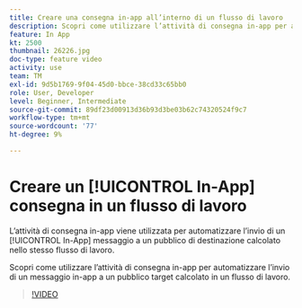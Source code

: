 ```yaml
---
title: Creare una consegna in-app all’interno di un flusso di lavoro
description: Scopri come utilizzare l’attività di consegna in-app per automatizzare l’invio di un messaggio in-app a un pubblico target calcolato in un flusso di lavoro.
feature: In App
kt: 2500
thumbnail: 26226.jpg
doc-type: feature video
activity: use
team: TM
exl-id: 9d5b1769-9f04-45d0-bbce-38cd33c65bb0
role: User, Developer
level: Beginner, Intermediate
source-git-commit: 89df23d00913d36b93d3be03b62c74320524f9c7
workflow-type: tm+mt
source-wordcount: '77'
ht-degree: 9%

---
```


# Creare un [!UICONTROL In-App] consegna in un flusso di lavoro

L’attività di consegna in-app viene utilizzata per automatizzare l’invio di un [!UICONTROL In-App] messaggio a un pubblico di destinazione calcolato nello stesso flusso di lavoro.

Scopri come utilizzare l’attività di consegna in-app per automatizzare l’invio di un messaggio in-app a un pubblico target calcolato in un flusso di lavoro.

>[!VIDEO](https://video.tv.adobe.com/v/26226?quality=12&learn=on)
